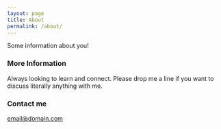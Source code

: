 ```yaml
---
layout: page
title: About
permalink: /about/
---
```


Some information about you!

### More Information

Always looking to learn and connect. Please drop me a line if you want to discuss literally anything with me.

### Contact me

[email@domain.com](mailto:nateburger60@gmail.com)
